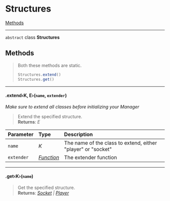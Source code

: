 # Structures

[Methods](#methods)

---

`abstract` class **Structures**

## Methods

> Both these methods are static.
> ```js
> Structures.extend()
> Structures.get()
> ```

---

#### .extend‹K, E›(`name`, `extender`)

_Make sure to extend all classes before initializing your Manager_

> Extend the specified structure.  
> **Returns**: _E_

| Parameter  | Type            | Description                                                  |
| :--------- | :-------------- | :----------------------------------------------------------- |
| `name`     | _*K*_           | The name of the class to extend, either "player" or "socket" |
| `extender` | _[Function][6]_ | The extender function                                        |

---

#### .get‹K›(`name`)

> Get the specified structure.  
> **Returns**: _[Socket](/socket) | [Player](/player)_

[1]: https://developer.mozilla.org/en-US/docs/Web/JavaScript/Reference/Global_Objects/string
[2]: https://developer.mozilla.org/en-US/docs/Web/JavaScript/Reference/Global_Objects/object
[3]: https://developer.mozilla.org/en-US/docs/Web/JavaScript/Reference/Global_Objects/number
[4]: https://developer.mozilla.org/en-US/docs/Web/JavaScript/Reference/Global_Objects/promise
[5]: https://developer.mozilla.org/en-US/docs/Web/JavaScript/Reference/Global_Objects/boolean
[6]: https://developer.mozilla.org/en-US/docs/Web/JavaScript/Reference/Global_Objects/function
